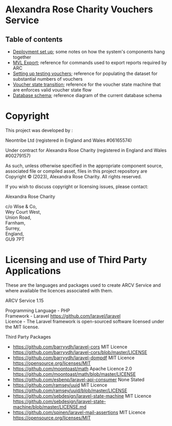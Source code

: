 # Alexandra Rose Charity Vouchers Service

## Table of contents

 * [Deployment set up](./DEPLOYMENT.md); some notes on how the system's components hang together
 * [MVL Export](./MVL-EXPORT.md); reference for commands used to export reports required by ARC
 * [Setting up testing vouchers](./TEST_VOUCHERS.md); reference for populating the dataset for substantial numbers of vouchers
 * [Voucher state transition](./VOUCHER_STATE_TRANSITIONS.md); reference for the voucher state machine that are enforces valid voucher state flow
 * [Database schema](./DATABASE_SCHEMA.md); reference diagram of the current database schema


# Copyright
This project was developed by :

Neontribe Ltd (registered in England and Wales #06165574)

Under contract for Alexandra Rose Charity (registered in England and Wales #00279157)

As such, unless otherwise specified in the appropriate component source, associated file or compiled asset, files in this project repository are Copyright &copy; (2023), Alexandra Rose Charity. All rights reserved.

If you wish to discuss copyright or licensing issues, please contact:

Alexandra Rose Charity

c/o Wise & Co,\
Wey Court West,\
Union Road,\
Farnham,\
Surrey,\
England,\
GU9 7PT

# Licensing and use of Third Party Applications
These are the languages and packages used to create ARCV Service and where available the licences associated with them.

ARCV Service 1.15

Programming Language - PHP\
Framework - Laravel https://github.com/laravel/laravel \
Licence - The Laravel framework is open-sourced software licensed under the MIT license.

Third Party Packages
- https://github.com/barryvdh/laravel-cors MIT Licence https://github.com/barryvdh/laravel-cors/blob/master/LICENSE
- https://github.com/barryvdh/laravel-dompdf MIT Licence https://opensource.org/licenses/MIT
- https://github.com/moontoast/math Apache Licence 2.0 https://github.com/moontoast/math/blob/master/LICENSE
- https://github.com/esbenp/laravel-api-consumer None Stated
- https://github.com/ramsey/uuid MIT Licence https://github.com/ramsey/uuid/blob/master/LICENSE
- https://github.com/sebdesign/laravel-state-machine MIT Licence https://github.com/sebdesign/laravel-state-machine/blob/master/LICENSE.md
- https://github.com/spinen/laravel-mail-assertions MIT Licence https://opensource.org/licenses/MIT
